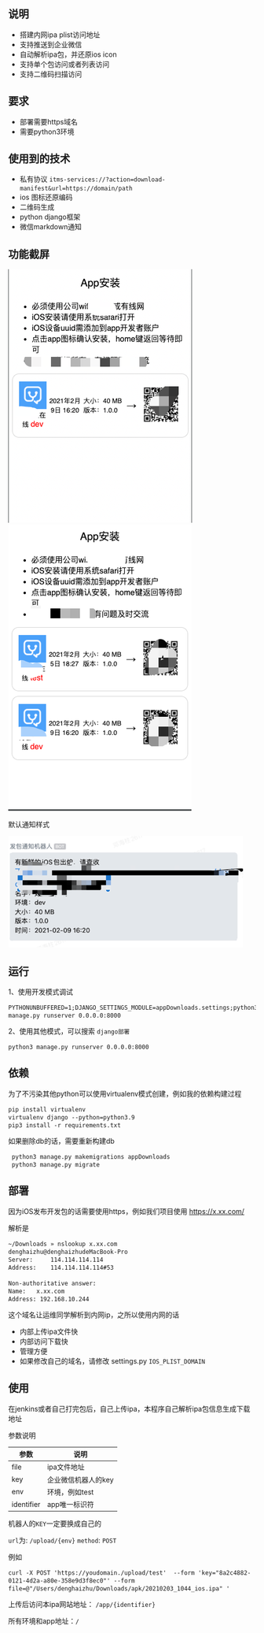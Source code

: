 ## 说明

- 搭建内网ipa plist访问地址
- 支持推送到企业微信
- 自动解析ipa包，并还原ios icon
- 支持单个包访问或者列表访问
- 支持二维码扫描访问
## 要求
- 部署需要https域名
- 需要python3环境

## 使用到的技术
- 私有协议 `itms-services://?action=download-manifest&url=https://domain/path`
- ios 图标还原编码
- 二维码生成
- python django框架
- 微信markdown通知

## 功能截屏

![单个app页面](images/app.png)
![app首页](images/apps.png)

默认通知样式

![app首页](images/alert.png)



## 运行

1、使用开发模式调试
```shell
PYTHONUNBUFFERED=1;DJANGO_SETTINGS_MODULE=appDownloads.settings;python3 manage.py runserver 0.0.0.0:8000
```



2、使用其他模式，可以搜索 `django部署`

```shell
python3 manage.py runserver 0.0.0.0:8000
```

## 依赖

为了不污染其他python可以使用virtualenv模式创建，例如我的依赖构建过程
``` 
pip install virtualenv
virtualenv django --python=python3.9
pip3 install -r requirements.txt

```


如果删除db的话，需要重新构建db
```
 python3 manage.py makemigrations appDownloads 
 python3 manage.py migrate

```

## 部署


因为iOS发布开发包的话需要使用https，例如我们项目使用 https://x.xx.com/

解析是
```
~/Downloads » nslookup x.xx.com                                                                                              denghaizhu@denghaizhudeMacBook-Pro
Server:		114.114.114.114
Address:	114.114.114.114#53

Non-authoritative answer:
Name:	x.xx.com
Address: 192.168.10.244
```
这个域名让运维同学解析到内网ip，之所以使用内网的话
- 内部上传ipa文件快
- 内部访问下载快
- 管理方便
- 如果修改自己的域名，请修改 settings.py `IOS_PLIST_DOMAIN`


## 使用

在jenkins或者自己打完包后，自己上传ipa，本程序自己解析ipa包信息生成下载地址

参数说明

|参数|说明|
|--|--|
|file|ipa文件地址|
|key|企业微信机器人的key|
|env|环境，例如test|
|identifier|app唯一标识符|

机器人的`KEY`一定要换成自己的

`url`为: `/upload/{env}`
`method`: `POST`

例如

```shell
curl -X POST 'https://youdomain./upload/test'  --form 'key="8a2c4882-0121-4d2a-a80e-358e9d3f8ec0"' --form file=@"/Users/denghaizhu/Downloads/apk/20210203_1044_ios.ipa" '
```

上传后访问本ipa网站地址： `/app/{identifier}`

所有环境和app地址：`/`
 